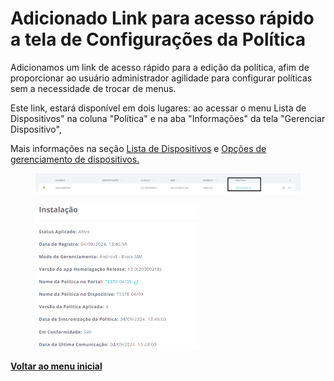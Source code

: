 # Adicionado Link para acesso rápido a tela de Configurações da Política

Adicionamos um link de acesso rápido para a edição da política, afim de proporcionar ao usuário administrador agilidade para configurar políticas sem a necessidade de trocar de menus. &#x20;

Este link, estará disponível em dois lugares: ao acessar o menu Lista de Dispositivos"  na coluna "Política" e na aba "Informações" da tela "Gerenciar Dispositivo",&#x20;

Mais informações na seção [Lista de Dispositivos](../../portal/dispositivos/lista-de-dispositivos/) e [Opções de gerenciamento de dispositivos.](../../portal/dispositivos/lista-de-dispositivos/opcoes-de-gerenciamento-de-dispositivos.md)

<figure><img src="../../../.gitbook/assets/image (1) (1) (1) (1) (1) (1) (1) (1) (1) (1) (1) (1) (1).png" alt=""><figcaption></figcaption></figure>

<figure><img src="../../../.gitbook/assets/image (3) (1) (1) (1) (1) (1).png" alt="" width="262"><figcaption></figcaption></figure>

[**Voltar ao menu inicial**](./)
